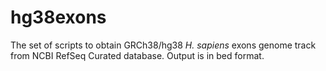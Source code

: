 # hg38exons
The set of scripts to obtain GRCh38/hg38 <I>H. sapiens</I> exons genome track from NCBI RefSeq Curated database. Output is in bed format.
